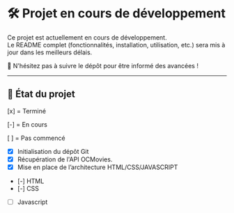 # 🛠️ Projet en cours de développement

Ce projet est actuellement en cours de développement.  
Le README complet (fonctionnalités, installation, utilisation, etc.) sera mis à jour dans les meilleurs délais.

📌 N'hésitez pas à suivre le dépôt pour être informé des avancées !

---

## 📅 État du projet

[x] = Terminé

[-] = En cours

[ ] = Pas commencé

- [x] Initialisation du dépôt Git
- [x] Récupération de l'API OCMovies.
- [x] Mise en place de l’architecture HTML/CSS/JAVASCRIPT
- [-] HTML 
- [-] CSS
- [ ] Javascript
